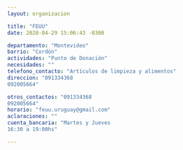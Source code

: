 ```yaml
---
layout: organizacion

title: "FEUU"
date: 2020-04-29 15:06:43 -0300

departamento: "Montevideo"
barrio: "Cordón"
actividades: "Punto de Donación"
necesidades: ""
telefono_contacto: "Artículos de limpieza y alimentos"
direccion: "091334368
092005664"

otros_contactos: "091334368
092005664"
horario: "feuu.uruguay@gmail.com"
aclaraciones: ""
cuenta_bancaria: "Martes y Jueves
16:30 a 19:00hs"

---
```

